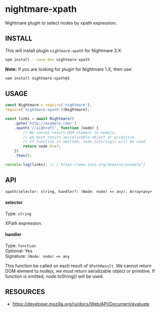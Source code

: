 # nightmare-xpath

Nightmare plugin to select nodes by xpath expression.

## INSTALL

This will install plugin `nightmare-xpath` for Nightmare 3.X:

```sh
npm install --save-dev nightmare-xpath
```

**Note:** If you are looking for plugin for Nightmare 1.X, then use:

```sh
npm install nightmare-xpath@1
```

## USAGE

```js
const Nightmare = require('nightmare');
require('nightmare-xpath')(Nightmare);

const links = await Nightmare()
    .goto('http://example.com/')
    .xpath('//a[@href]', function (node) {
        // We cannot return DOM element to nodejs,
        // we must return serializable object or primitive.
        // If function is omitted, node.toString() will be used.
        return node.href;
    })
    .then();

console.log(links); // ['https://www.iana.org/domains/example']
```

## API

`xpath(selector: string, handler?: (Node: node) => any): Array<any>`

#### selector

Type: `string`

XPath expression.

#### handler

Type: `function`  
Optional: Yes  
Signature: `(Node: node) => any`

This function be called on each result of `XPathResult`.
We cannot return DOM element to nodejs,
we must return serializable object or primitive.
If function is omitted, node.toString() will be used.

## RESOURCES

-   https://developer.mozilla.org/ru/docs/Web/API/Document/evaluate
